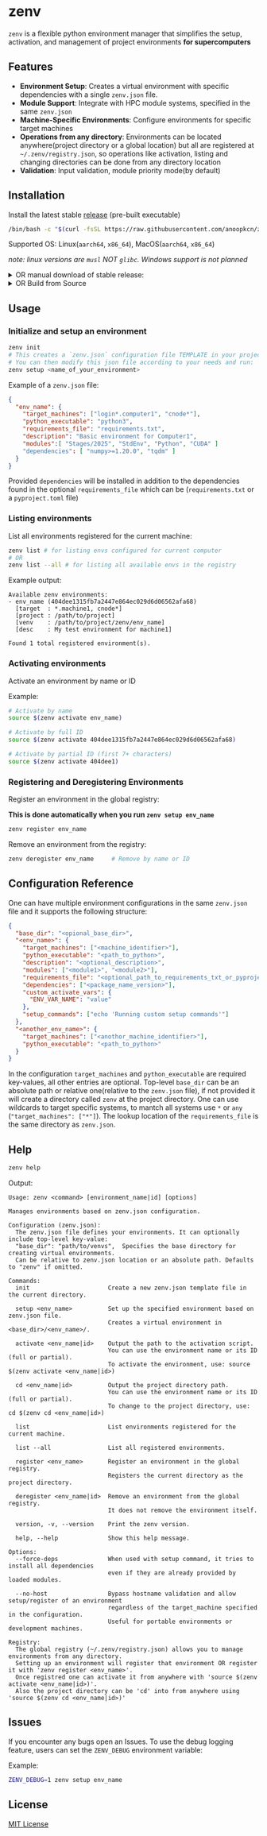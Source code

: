 # zenv

`zenv` is a flexible python environment manager that simplifies the setup, activation, and management of project environments **for supercomputers**

## Features

- **Environment Setup**: Creates a virtual environment with specific dependencies with a single `zenv.json` file.
- **Module Support**: Integrate with HPC module systems, specified in the same `zenv.json`
- **Machine-Specific Environments**: Configure environments for specific target machines
- **Operations from any directory**: Environments can be located anywhere(project directory or a global location) but all are registered at `~/.zenv/registry.json`, so operations like activation, listing and changing directories can be done from any directory location
- **Validation**: Input validation, module priority mode(by default)

## Installation

Install the latest stable [release](https://github.com/anoopkcn/zenv/releases) (pre-built executable)

```sh
/bin/bash -c "$(curl -fsSL https://raw.githubusercontent.com/anoopkcn/zenv/HEAD/install.sh)"
```

Supported OS: Linux(`aarch64`, `x86_64`), MacOS(`aarch64`, `x86_64`)

_note: linux versions are `musl` NOT `glibc`. Windows support is not planned_

<details>
<summary> OR manual download of stable release: </summary>

```bash
# Replace <tag> with last stable release version:
# Example tag = v0.5.4
curl -LO "https://github.com/anoopkcn/zenv/releases/download/<tag>/zenv-x86_64-linux-musl-small.tar.gz"
```

Extract the `zenv` executable and move it somewhere in your `PATH`

```bash
tar -xvf zenv-x86_64-linux-musl-small.tar.gz
mv zenv ~/.local/bin/
```

</details>

<details>

<summary>OR Build from Source</summary>

```bash
# Clone the repository
git clone https://github.com/anoopkcn/zenv.git

# Build the project
cd zenv
zig build

# Optional: Add to your PATH
export PATH="$PATH:path/to/zig-out/bin"
```

</details>

## Usage

### Initialize and setup an environment

```bash
zenv init
# This creates a `zenv.json` configuration file TEMPLATE in your project directory
# You can then modify this json file according to your needs and run:
zenv setup <name_of_your_environment>
```

Example of a `zenv.json` file:

```json
{
  "env_name": {
    "target_machines": ["login*.computer1", "cnode*"],
    "python_executable": "python3",
    "requirements_file": "requirements.txt",
    "description": "Basic environment for Computer1",
    "modules":[ "Stages/2025", "StdEnv", "Python", "CUDA" ]
    "dependencies": [ "numpy>=1.20.0", "tqdm" ]
  }
}
```

Provided `dependencies` will be installed in addition to the dependencies found in the optional `requirements_file` which can be (`requirements.txt` or a `pyproject.toml` file)

### Listing environments

List all environments registered for the current machine:

```bash
zenv list # for listing envs configured for current computer
# OR
zenv list --all # for listing all available envs in the registry
```

Example output:

```
Available zenv environments:
- env_name (404dee1315fb7a2447e864ec029d6d06562afa68)
  [target  : *.machine1, cnode*]
  [project : /path/to/project]
  [venv    : /path/to/project/zenv/env_name]
  [desc    : My test environment for machine1]

Found 1 total registered environment(s).
```

### Activating environments

Activate an environment by name or ID

Example:

```bash
# Activate by name
source $(zenv activate env_name)

# Activate by full ID
source $(zenv activate 404dee1315fb7a2447e864ec029d6d06562afa68)

# Activate by partial ID (first 7+ characters)
source $(zenv activate 404dee1)
```

### Registering and Deregistering Environments

Register an environment in the global registry:

**This is done automatically when you run `zenv setup env_name`**

```bash
zenv register env_name
```

Remove an environment from the registry:

```bash
zenv deregister env_name     # Remove by name or ID
```

## Configuration Reference

One can have multiple environment configurations in the same `zenv.json` file and it supports the following structure:

```json
{
  "base_dir": "<opional_base_dir>",
  "<env_name>": {
    "target_machines": ["<machine_identifier>"],
    "python_executable": "<path_to_python>",
    "description": "<optional_description>",
    "modules": ["<module1>", "<module2>"],
    "requirements_file": "<optional_path_to_requirements_txt_or_pyproject_toml>",
    "dependencies": ["<package_name_version>"],
    "custom_activate_vars": {
      "ENV_VAR_NAME": "value"
    },
    "setup_commands": ["echo 'Running custom setup commands'"]
  },
  "<another_env_name>": {
    "target_machines": ["<anothor_machine_identifier>"],
    "python_executable": "<path_to_python>"
  }
}
```

In the configuration `target_machines` and `python_executable` are required key-values, all other entries are optional. Top-level `base_dir` can be an absolute path or relative one(relative to the `zenv.json` file), if not provided it will create a directory called `zenv` at the project directory. One can use wildcards to target specific systems, to mantch all systems use `*` or `any` (`"target_machines": ["*"]`). The lookup location of the `requirements_file` is the same directory as `zenv.json`.

## Help

```bash
zenv help
```

Output:

```
Usage: zenv <command> [environment_name|id] [options]

Manages environments based on zenv.json configuration.

Configuration (zenv.json):
  The zenv.json file defines your environments. It can optionally include top-level key-value:
  "base_dir": "path/to/venvs",  Specifies the base directory for creating virtual environments.
  Can be relative to zenv.json location or an absolute path. Defaults to "zenv" if omitted.

Commands:
  init                      Create a new zenv.json template file in the current directory.

  setup <env_name>          Set up the specified environment based on zenv.json file.
                            Creates a virtual environment in <base_dir>/<env_name>/.

  activate <env_name|id>    Output the path to the activation script.
                            You can use the environment name or its ID (full or partial).
                            To activate the environment, use: source $(zenv activate <env_name|id>)

  cd <env_name|id>          Output the project directory path.
                            You can use the environment name or its ID (full or partial).
                            To change to the project directory, use: cd $(zenv cd <env_name|id>)

  list                      List environments registered for the current machine.

  list --all                List all registered environments.

  register <env_name>       Register an environment in the global registry.
                            Registers the current directory as the project directory.

  deregister <env_name|id>  Remove an environment from the global registry.
                            It does not remove the environment itself.

  version, -v, --version    Print the zenv version.

  help, --help              Show this help message.

Options:
  --force-deps              When used with setup command, it tries to install all dependencies
                            even if they are already provided by loaded modules.

  --no-host                 Bypass hostname validation and allow setup/register of an environment
                            regardless of the target_machine specified in the configuration.
                            Useful for portable environments or development machines.

Registry:
  The global registry (~/.zenv/registry.json) allows you to manage environments from any directory.
  Setting up an environment will register that environment OR register it with 'zenv register <env_name>'.
  Once registred one can activate it from anywhere with 'source $(zenv activate <env_name|id>)'.
  Also the project directory can be 'cd' into from anywhere using 'source $(zenv cd <env_name|id>)'
```

## Issues

If you encounter any bugs open an Issues. To use the debug logging feature, users can set the `ZENV_DEBUG` environment variable:

Example:

```bash
ZENV_DEBUG=1 zenv setup env_name
```

## License

[MIT License](LICENSE)
